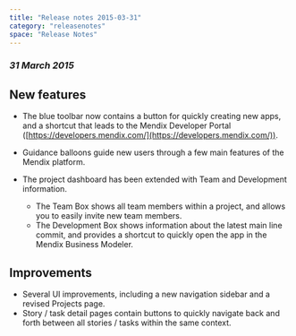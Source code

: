 ```yaml
---
title: "Release notes 2015-03-31"
category: "releasenotes"
space: "Release Notes"
---
```



### _31 March 2015_

## New features

*   The blue toolbar now contains a button for quickly creating new apps, and a shortcut that leads to the Mendix Developer Portal ([https://developers.mendix.com/](https://developers.mendix.com/)).
*   Guidance balloons guide new users through a few main features of the Mendix platform.
*   The project dashboard has been extended with Team and Development information.

    *   The Team Box shows all team members within a project, and allows you to easily invite new team members.
    *   The Development Box shows information about the latest main line commit, and provides a shortcut to quickly open the app in the Mendix Business Modeler.

## Improvements

*   Several UI improvements, including a new navigation sidebar and a revised Projects page.
*   Story / task detail pages contain buttons to quickly navigate back and forth between all stories / tasks within the same context.